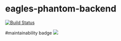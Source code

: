 # eagles-phantom-backend
[![Build Status](https://travis-ci.com/atlp-rwanda/eagles-phantom-backend.svg?branch=ch-set-testing-1oYL5X1g)](https://travis-ci.com/atlp-rwanda/eagles-phantom-backend)

#maintainability badge
<a href="https://codeclimate.com/github/atlp-rwanda/eagles-phantom-backend/maintainability"><img src="https://api.codeclimate.com/v1/badges/3e75b6bbdd43289b59ec/maintainability" /></a>
